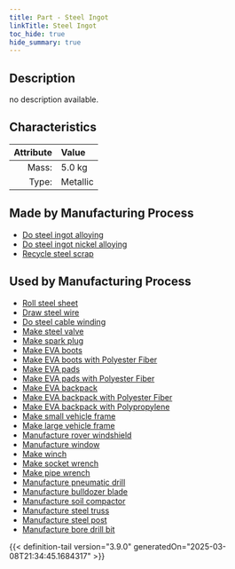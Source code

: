 ```yaml
---
title: Part - Steel Ingot
linkTitle: Steel Ingot
toc_hide: true
hide_summary: true
---
```

<!-- This is generated by the MarsSim HelpGenertor, do not edit. -->

## Description
no description available.

## Characteristics

| Attribute      | Value |
|--------:|:------|
|Mass:|5.0 kg|
|Type:|Metallic|

## Made by Manufacturing Process

- [Do steel ingot alloying](/docs/definitions/process/do-steel-ingot-alloying)
- [Do steel ingot nickel alloying](/docs/definitions/process/do-steel-ingot-nickel-alloying)
- [Recycle steel scrap](/docs/definitions/process/recycle-steel-scrap)

## Used by Manufacturing Process

- [Roll steel sheet](/docs/definitions/process/roll-steel-sheet)
- [Draw steel wire](/docs/definitions/process/draw-steel-wire)
- [Do steel cable winding](/docs/definitions/process/do-steel-cable-winding)
- [Make steel valve](/docs/definitions/process/make-steel-valve)
- [Make spark plug](/docs/definitions/process/make-spark-plug)
- [Make EVA boots](/docs/definitions/process/make-eva-boots)
- [Make EVA boots with Polyester Fiber](/docs/definitions/process/make-eva-boots-with-polyester-fiber)
- [Make EVA pads](/docs/definitions/process/make-eva-pads)
- [Make EVA pads with Polyester Fiber](/docs/definitions/process/make-eva-pads-with-polyester-fiber)
- [Make EVA backpack](/docs/definitions/process/make-eva-backpack)
- [Make EVA backpack with Polyester Fiber](/docs/definitions/process/make-eva-backpack-with-polyester-fiber)
- [Make EVA backpack with Polypropylene](/docs/definitions/process/make-eva-backpack-with-polypropylene)
- [Make small vehicle frame](/docs/definitions/process/make-small-vehicle-frame)
- [Make large vehicle frame](/docs/definitions/process/make-large-vehicle-frame)
- [Manufacture rover windshield](/docs/definitions/process/manufacture-rover-windshield)
- [Manufacture window](/docs/definitions/process/manufacture-window)
- [Make winch](/docs/definitions/process/make-winch)
- [Make socket wrench](/docs/definitions/process/make-socket-wrench)
- [Make pipe wrench](/docs/definitions/process/make-pipe-wrench)
- [Manufacture pneumatic drill](/docs/definitions/process/manufacture-pneumatic-drill)
- [Manufacture bulldozer blade](/docs/definitions/process/manufacture-bulldozer-blade)
- [Manufacture soil compactor](/docs/definitions/process/manufacture-soil-compactor)
- [Manufacture steel truss](/docs/definitions/process/manufacture-steel-truss)
- [Manufacture steel post](/docs/definitions/process/manufacture-steel-post)
- [Manufacture bore drill bit](/docs/definitions/process/manufacture-bore-drill-bit)



{{< definition-tail version="3.9.0" generatedOn="2025-03-08T21:34:45.1684317" >}}




